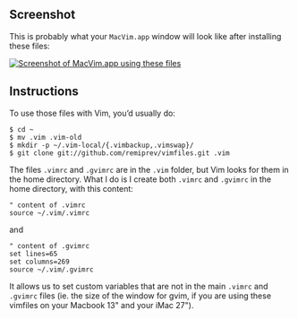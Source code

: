 ## Screenshot

This is probably what your `MacVim.app` window will look like after installing these files:

[![Screenshot of MacVim.app using these files](http://remiprevost.com/images/remiprev-vimfiles-3-thumb.png)](http://remiprevost.com/images/remiprev-vimfiles-3.png)

## Instructions

To use those files with Vim, you’d usually do:

	$ cd ~
	$ mv .vim .vim-old
	$ mkdir -p ~/.vim-local/{.vimbackup,.vimswap}/
	$ git clone git://github.com/remiprev/vimfiles.git .vim

The files `.vimrc` and `.gvimrc` are in the `.vim` folder, but Vim looks for them in the home directory. What I do is I create both `.vimrc` and `.gvimrc` in the home directory, with this content:

	" content of .vimrc
	source ~/.vim/.vimrc

and

	" content of .gvimrc
	set lines=65
	set columns=269
	source ~/.vim/.gvimrc

It allows us to set custom variables that are not in the main `.vimrc` and `.gvimrc` files (ie. the size of the window for gvim, if you are using these vimfiles on your Macbook 13" and your iMac 27").
